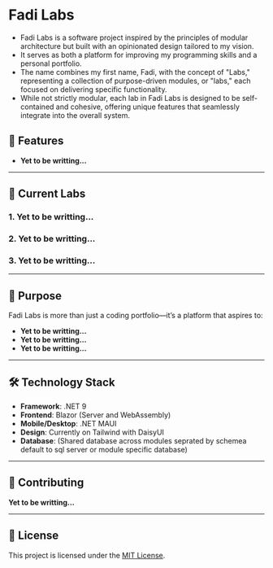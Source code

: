# Fadi Labs

- Fadi Labs is a software project inspired by the principles of modular architecture but built with an opinionated design tailored to my vision.
- It serves as both a platform for improving my programming skills and a personal portfolio.
- The name combines my first name, Fadi, with the concept of "Labs," representing a collection of purpose-driven modules, or "labs," each focused on delivering specific functionality.
- While not strictly modular, each lab in Fadi Labs is designed to be self-contained and cohesive, offering unique features that seamlessly integrate into the overall system.

## 🌟 Features
- **Yet to be writting...**
---

## 🚀 Current Labs

### 1. **Yet to be writting...**
### 2. **Yet to be writting...**
### 3. **Yet to be writting...**

---

## 🌱 Purpose

Fadi Labs is more than just a coding portfolio—it’s a platform that aspires to:
- **Yet to be writting...**
- **Yet to be writting...**
- **Yet to be writting...**

---

## 🛠 Technology Stack
- **Framework**: .NET 9
- **Frontend**: Blazor (Server and WebAssembly)
- **Mobile/Desktop**: .NET MAUI
- **Design**: Currently on Tailwind with DaisyUI
- **Database**: (Shared database across modules seprated by schemea default to sql server or module specific database)
---

## 🤝 Contributing
**Yet to be writting...**

---

## 📄 License
This project is licensed under the [MIT License](LICENSE).